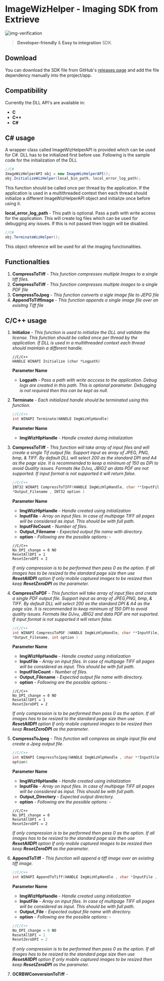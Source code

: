 # ImageWizHelper - Imaging SDK from Extrieve
<img src="https://raw.githubusercontent.com/ExtrieveTechnologies/ImageWizHelper/main/ImageWizHelper_v2.gif" alt="img-verification" autoplay>

> **Developer-friendly** & **Easy to integration** SDK.

Download
--------
You can download the SDK file from GitHub's [releases page](https://github.com/ExtrieveTechnologies/QuickCapture_Android/releases/) and add the file dependency manually into the project/app.


Compatibility
-------------
Currently the DLL API's are available in:
 * **C**
 * **C++**
 * **C#**
 

C# usage
-------------

A wrapper class called ImageWizHelperAPI is provided which can be used for C#. DLL has to be 
initialized first before use. Following is the sample code for the initialization of the DLL

```C#
//C#
ImageWizHelperAPI obj = new ImageWizHelperAPI();
obj.InitializeWizHelper(local_bin_path, local_error_log_path);
```
This function should be called once per thread by the application. If the application is used in a multithreaded
context then each thread should initialize a different ImageWizHelperAPI object and initialize once before using 
it.

**local_error_log_path** - This path is optional. Pass a path with write access for the application. This will 
create log files which can be used for debugging any issues. If this is not passed then loggin will be disabled.

```C#
//C#
obj.TerminateWizHelper();
```
This object reference will be used for all the imaging functionalities.

## Functionalties

1. **CompressToTiff**	 -	*This function compresses multiple Images to a single tiff files.* 
2. **CompressToTiff**	 -	*This function compresses multiple images to a single PDF file*
3. **CompressToJpeg**	 -	*This function converts a sigle image file to JEPG file* 
4. **AppendToTiffImage** -	*This function appends a single image file over an exisitng Tiff file*

C/C++ usage
-------------
1. **Initialize** - *This function is used to initialize the DLL and validate the license. This function should
    be called once per thread by the application. If DLL is used in a multithreaded context each thread should maintain a different 
    handle.*
     
    ``` C/ C++
    //C/C++
    HANDLE WINAPI Initialize (char *Logpath)
    ```
    **Parameter Name**
    - **Logpath** - *Pass a path with write acccess to the application. Debug logs are created in this path. This is optional parameter.
      Debugging is not required then this can be kept as null.*

2. **Terminate** - *Each initialized handle should be terminated using this function.*

    ```C / C++
    //C/C++
    int WINAPI Terminate(HANDLE ImgWizHlpHandle)
    ```
    
    **Parameter Name**
    - **ImgWizHlpHandle** - *Handle created during initialization*

3. **CompressToTiff** - *This function will take array of input files and will create a single Tif output file. Support input as
   array of JPEG, PNG, bmp, & TIFF. By default DLL will select 200 as the standard DPI and A4 as the page size. It is recommended to
   keep a minimum of 150 as DPi to avoid Quality issues. Formats like DJvu, JBIG2 an data PDF are not supported. If input format is not
   supported it will return false.*
   
   ```C / C++
   //C/C++
   INT32 WINAPI CompressToTIFF(HANDLE ImgWizHlpHandle, char **InputFile, INT32 InputFileCount, char
   *Output_Filename , INT32 option )
   ```
   
   **Parameter Name**
   
   - **ImgWizHlpHandle** - *Handle created using initialization*
   - **InputFile** - *Array on input files. In case of multipage TIFF all pages will be considered as input. This should be with full path.*
   - **InputFileCount** - *Number of files.*
   - **Output_Filename** - *Expected output file name with directory.*
   - **option** - *Following are the possible options: -*
   ```C/C++
   //C/C++
   No_DPI_change = 0 NO
   ResetAllDPI = 1
   ResetZeroDPI = 2
   ```
   *If only compression is to be performed then pass 0 as the option.*
   *If all images has to be resized to the standard page size then use **ResetAllDPI** option*
   *If only mobile captured images to be resized then keep **ResetZeroDPI** as the parameter.*

4. **CompressToPDF** - *This function will take array of input files and create a single PDF output file. Support input as array of JPEG,PNG, bmp, & TIFF. By default DLL will select 200 as the standard DPI & A4 as the page size. It is recommended to keep minimum of 150 DPI to avoid quality issues. Formats like DJvu, JBIG2 and data PDF are not suported. If input format is not supported it will return false.*
   
   ```C / C++
   //C/C++
   int WINAPI CompressToPDF (HANDLE ImgWizHlpHandle, char **InputFile, INT32 InputFileCount, char
   *Output_Filename, int option )
   ```
   
   **Parameter Name**
   
   - **ImgWizHlpHandle** - *Handle created using initialization*
   - **InputFile** - *Array on input files. In case of multipage TIFF all pages will be considered as input. This should be with full path.*
   - **InputFileCount** - *Number of files.*
   - **Output_Filename** - *Expected output file name with directory.*
   - **option** - *Following are the possible options: -*
   ```C/C++
   //C/C++
   No_DPI_change = 0 NO
   ResetAllDPI = 1
   ResetZeroDPI = 2
   ```
   *If only compression is to be performed then pass 0 as the option.*
   *If all images has to be resized to the standard page size then use **ResetAllDPI** option*
   *If only mobile captured images to be resized then keep **ResetZeroDPI** as the parameter.*

5. **CompressToJpeg** - *This function will compress as single input file and create a Jpeg output file.*

   ```C / C++
   //C/C++
   int WINAPI CompressToJpeg(HANDLE ImgWizHlpHandle , char **InputFile , char *Output_Directory, int
   option)
   ```
   
   **Parameter Name**
   
   - **ImgWizHlpHandle** - *Handle created using initialization*
   - **InputFile** - *Array on input files. In case of multipage TIFF all pages will be considered as input. This should be with full path.*
   - **Output_Directory** - *Expected output directory.*
   - **option** - *Following are the possible options: -*
   ```C/C++
   //C/C++
   No_DPI_change = 0 
   ResetAllDPI = 1
   ResetZeroDPI = 2
   ```
   *If only compression is to be performed then pass 0 as the option.*
   *If all images has to be resized to the standard page size then use **ResetAllDPI** option*
   *If only mobile captured images to be resized then keep **ResetZeroDPI** as the parameter.*

6. **AppendToTiff** - *This function will append a tiff image over an existing tiff image.*

   ```C / C++
   //C/C++
   int WINAPI AppendToTiff(HANDLE ImgWizHlpHandle , char *InputFile , char *OutputFile, int option)
   ```

   **Parameter Name**
   
   - **ImgWizHlpHandle** - *Handle created using initialization*
   - **InputFile** - *Array on input files. In case of multipage TIFF all pages will be considered as input. This should be with full path.*
   - **Output_File** - *Expected output file name with directory.*
   - **option** - *Following are the possible options: -*
   ```C / C++
   //C/C++
   No_DPI_change = 0 NO
   ResetAllDPI = 1
   ResetZeroDPI = 2
   ```
   *If only compression is to be performed then pass 0 as the option.*
   *If all images has to be resized to the standard page size then use **ResetAllDPI** option*
   *If only mobile captured images to be resized then keep **ResetZeroDPI** as the parameter.*

7. **OCRBWConversionToTiff** - 


